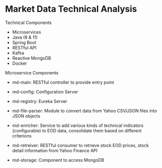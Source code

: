 # Market Data Technical Analysis

Technical Components
- Microservices
- Java (8 & 11)
- Spring Boot
- RESTful API
- Kafka
- Reactive MongoDB 
- Docker

Microservice Components
- md-main: RESTful controller to provide entry point 

- md-config: Configuration Server 

- md-registry: Eureka Server

- md-file-parser: Module to convert data from Yahoo CSV/JSON files into JSON objects

- md-enricher: Service to add various kinds of technical indicators (configurable) to EOD data, consolidate them based on different criterions 

- md-retreiver: RESTful consumer to retrieve stock EOD prices, stock detail information from Yahoo Finance API 

- md-storage: Component to access MongoDB

